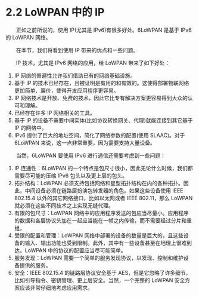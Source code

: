 # 2.2 LoWPAN 中的 IP

　　正如之前所说的，使用 IP(尤其是 IPv6)有很多好处。6LoWPAN 是基于 IPv6 的 LoWPAN 网络。

　　在本节，我们将看到使用 IP 带来的优点和一些问题。

　　IP 技术，尤其是 IPv6 网络的应用，给 LoWPAN 带来了如下好处：
1. IP 网络的普遍性允许我们借助已有的网络基础设施。
2. 基于 IP 的技术已经存在，且被证明是有用的和有效的。这使得部署物联网络更加简单、廉价，使得开发应用程序更容易。
3. IP 网络技术是开放、免费的技术，因此它比专有解决方案更容易得到大众的认可和理解。
4. 已经存在许多 IP 网络相关的工具。
5. 基于 IP 的设备不需要中间实体(比如协议转换网关、代理)就能连接到其它基于 IP 的网络中。
6. IPv6 提供了巨大的地址空间，简化了网络参数的配置(使用 SLAAC)。对于 6LoWPAN 来说，这一点非常重要，因为需要支持大量设备。

　　当然，6LoWPAN 要使用 IPv6 进行通信还需要考虑到一些问题：
1. IP 连通性：6LoWPAN 的一个特点是包尺寸很小，因此无论什么时候，我们都需要尽可能的压缩 IPv6 包头以及更上层的包头。
2. 拓扑结构：LoWPAN 必须支持包括网络和星型拓扑结构在内的各种拓扑。因此，中间设备必须在链路层扮演包转发器的角色。如果这些设备使用 IEEE 802.15.4 以外的其它网络接口，比如以太网或者 IEEE 802.11，那么 LoWPAN 就必须在这些不同技术之上实现无缝代理。
3. 有限的包尺寸：LoWPAN 网络中的应用程序发送的包应当尽量小。应用程序的数据和各层协议头加在一起应当能在一帧之内传输，而不需要经过分片和重组。
4. 受限的配置和管理：LoWPAN 网络中部署的设备的数量是巨大的，且这些设备的输入、输出功能也受到限制。此外，其中有一些设备甚至在地理上很难到达。LoWPAN 中的协议的配置应当尽可能简单。
5. 服务发现：LoWPAN 需要一个简单的服务发现协议，以发现、控制和维护设备提供的服务。
6. 安全：IEEE 802.15.4 的链路层协议安全基于 AES，但是它忽略了许多细节，比如引导指令、密钥管理、更上层安全。当然，一个完整的 LoWPAN 安全方案应该非常仔细地考虑应用需求。